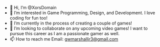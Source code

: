 - 👋 Hi, I’m @XorsDomain
- 👀 I’m interested in Game Programming, Design, and Development. I love coding for fun too!
- 🌱 I’m currently in the process of creating a couple of games!
- 💞️ I’m looking to collaborate on any upcoming video games! I want to pursue this career as I am a passionate gamer as well.
- 📫 How to reach me Email: gwmarshalljr3@gmail.com

<!---
XorsDomain/XorsDomain is a ✨ special ✨ repository because its `README.md` (this file) appears on your GitHub profile.
You can click the Preview link to take a look at your changes.
--->
